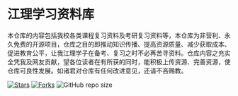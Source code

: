 # 江理学习资料库
本仓库的内容包括我校各类课程复习资料及考研复习资料等，本仓库为非营利、永久免费的开源项目，仓库之目的即推动知识传播、提高资源质量、减少获取成本、促进教育公平，让我江理学子在备考、复习之时不必再苦寻资料。仓库内容之充实全凭我及网友贡献，望各位读者在有所获的同时，能积极上传资源、完善资源，使仓库可良性发展。如诸君对仓库有任何改进意见，还请不吝赐教。

[![Stars](https://img.shields.io/github/stars/sikouhjw/jxust-Learning-database.svg)](https://github.com/sikouhjw/jxust-Learning-database/stargazers)
[![Forks](https://img.shields.io/github/forks/sikouhjw/jxust-Learning-database.svg)](https://github.com/sikouhjw/jxust-Learning-database/network/members)
![GitHub repo size](https://img.shields.io/github/repo-size/sikouhjw/jxust-Learning-database.svg)

